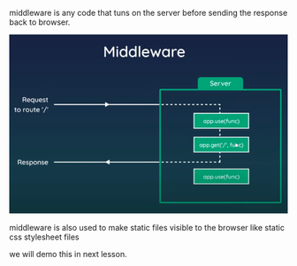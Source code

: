 middleware is any code that tuns on the server before sending the response back to browser.

![alt text](image.png)

middleware is also used to make static files visible to the browser like static css stylesheet files

we will demo this in next lesson.